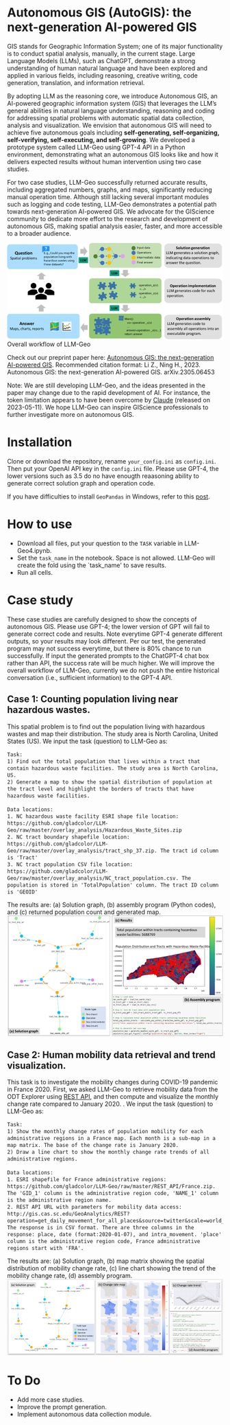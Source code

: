 # Autonomous GIS (AutoGIS): the next-generation AI-powered GIS

GIS stands for Geographic Information System; one of its major functionality is to conduct spatial analysis, manually, in the current stage. Large Language Models (LLMs), such as ChatGPT, demonstrate a strong understanding of human natural language and have been explored and applied in various fields, including reasoning, creative writing, code generation, translation, and information retrieval. 

By adopting LLM as the reasoning core, we introduce Autonomous GIS, an AI-powered geographic information system (GIS) that leverages the LLM’s general abilities in natural language understanding, reasoning and coding for addressing spatial problems with automatic spatial data collection, analysis and visualization. We envision that autonomous GIS will need to achieve five autonomous goals including **self-generating, self-organizing, self-verifying, self-executing, and self-growing**. We developed a prototype system called LLM-Geo using GPT-4 API in a Python environment, demonstrating what an autonomous GIS looks like and how it delivers expected results without human intervention using two case studies. 

For two case studies, LLM-Geo successfully returned accurate results, including aggregated numbers, graphs, and maps, significantly reducing manual operation time. Although still lacking several important modules such as logging and code testing, LLM-Geo demonstrates a potential path towards next-generation AI-powered GIS. We advocate for the GIScience community to dedicate more effort to the research and development of autonomous GIS, making spatial analysis easier, faster, and more accessible to a broader audience. 

![img_1.png](images/img_1.png)
Overall workflow of LLM-Geo

Check out our preprint paper here: [Autonomous GIS: the next-generation AI-powered GIS](https://www.researchgate.net/publication/370635187_Autonomous_GIS_the_next-generation_AI-powered_GIS). Recommended citation format: Li Z., Ning H., 2023. Autonomous GIS: the next-generation AI-powered GIS. arXiv.2305.06453

Note:  We are still developing LLM-Geo, and the ideas presented in the paper may change due to the rapid development of AI. For instance, the token limitation appears to have been overcome by [Claude](https://www.anthropic.com/index/100k-context-windows) (released on 2023-05-11). We hope LLM-Geo can inspire GIScience professionals to further investigate more on autonomous GIS.    

# Installation

Clone or download the repository, rename `your_config.ini` as `config.ini`. Then put your OpenAI API key in the `config.ini` file. Please use GPT-4, the lower versions such as 3.5 do no have enougth reaasoning ability to generate correct solution graph and operation code.

If you have difficulties to install `GeoPandas` in Windows, refer to this [post](https://geoffboeing.com/2014/09/using-geopandas-windows/). 


# How to use
- Download all files, put your question to the `TASK` variable in LLM-Geo4.ipynb.
- Set the `task_name` in the notebook. Space is not allowed. LLM-Geo will create the fold using the `task_name' to save results.
- Run all cells.

# Case study
These case studies are carefully designed to show the concepts of autonomous GIS. Please use GPT-4; the lower version of GPT will fail to generate correct code and results. Note everytime GPT-4 generate different outputs, so your results may look different. Per our test, the generated program may not success everytime, but there is 80% chance to run successfully. If input the generated prompts to the ChatGPT-4 chat box rather than API, the success rate will be much higher. We will improve the overall workflow of LLM-Geo, currently we do not push the entire historical conversation (i.e., sufficient information) to the GPT-4 API.

## Case 1: Counting population living near hazardous wastes.
This spatial problem is to find out the population living with hazardous wastes and map their distribution. The study area is North Carolina, United States (US). We input the task (question) to LLM-Geo as:
```
Task:
1) Find out the total population that lives within a tract that contain hazardous waste facilities. The study area is North Carolina, US.
2) Generate a map to show the spatial distribution of population at the tract level and highlight the borders of tracts that have hazardous waste facilities.

Data locations: 
1. NC hazardous waste facility ESRI shape file location: https://github.com/gladcolor/LLM- Geo/raw/master/overlay_analysis/Hazardous_Waste_Sites.zip
2. NC tract boundary shapefile location: https://github.com/gladcolor/LLM-Geo/raw/master/overlay_analysis/tract_shp_37.zip. The tract id column is 'Tract'
3. NC tract population CSV file location: https://github.com/gladcolor/LLM-Geo/raw/master/overlay_analysis/NC_tract_population.csv. The population is stored in 'TotalPopulation' column. The tract ID column is 'GEOID'
```
The results are: (a) Solution graph, (b) assembly program (Python codes), and (c) returned population count and generated map. 
![img_2.png](images/img_2.png)


## Case 2: Human mobility data retrieval and trend visualization.
This task is to investigate the mobility changes during COVID-19 pandemic in France 2020. First, we asked LLM-Geo to retrieve mobility data from the ODT Explorer using [REST API](https://github.com/GIBDUSC/ODT_Flow), and then compute and visualize the monthly change rate compared to January 2020. . We input the task (question) to LLM-Geo as:
```
Task: 
1) Show the monthly change rates of population mobility for each administrative regions in a France map. Each month is a sub-map in a map matrix. The base of the change rate is January 2020. 
2) Draw a line chart to show the monthly change rate trends of all administrative regions.

Data locations: 
1. ESRI shapefile for France administrative regions: https://github.com/gladcolor/LLM-Geo/raw/master/REST_API/France.zip. The 'GID_1' column is the administrative region code, 'NAME_1' column is the administrative region name.
2. REST API URL with parameters for mobility data access: http://gis.cas.sc.edu/GeoAnalytics/REST?operation=get_daily_movement_for_all_places&source=twitter&scale=world_first_level_admin&begin=01/01/2020&end=12/31/2020. The response is in CSV format. There are three columns in the response: place, date (format:2020-01-07), and intra_movement. 'place' column is the administrative region code, France administrative regions start with 'FRA'.
```
The results are: (a) Solution graph, (b) map matrix showing the spatial distribution of mobility change rate, (c) line chart showing the trend of the mobility change rate, (d) assembly program. 
![img_2.png](images/img_3.png)


# To Do
- Add more case studies.
- Improve the prompt generation.
- Implement autonomous data collection module.

